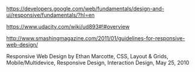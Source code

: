 https://developers.google.com/web/fundamentals/design-and-ui/responsive/fundamentals/?hl=en

https://www.udacity.com/wiki/ud893#!#overview

http://www.smashingmagazine.com/2011/01/guidelines-for-responsive-web-design/

Responsive Web Design by Ethan Marcotte, CSS, Layout & Grids, Mobile/Multidevice, Responsive Design, Interaction Design, May 25, 2010
